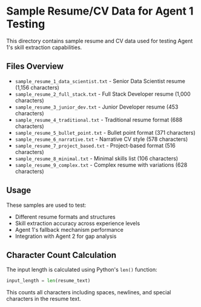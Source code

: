 # Sample Resume/CV Data for Agent 1 Testing

This directory contains sample resume and CV data used for testing Agent 1's skill extraction capabilities.

## Files Overview

- `sample_resume_1_data_scientist.txt` - Senior Data Scientist resume (1,156 characters)
- `sample_resume_2_full_stack.txt` - Full Stack Developer resume (1,000 characters) 
- `sample_resume_3_junior_dev.txt` - Junior Developer resume (453 characters)
- `sample_resume_4_traditional.txt` - Traditional resume format (688 characters)
- `sample_resume_5_bullet_point.txt` - Bullet point format (371 characters)
- `sample_resume_6_narrative.txt` - Narrative CV style (578 characters)
- `sample_resume_7_project_based.txt` - Project-based format (516 characters)
- `sample_resume_8_minimal.txt` - Minimal skills list (106 characters)
- `sample_resume_9_complex.txt` - Complex resume with variations (628 characters)

## Usage

These samples are used to test:
- Different resume formats and structures
- Skill extraction accuracy across experience levels
- Agent 1's fallback mechanism performance
- Integration with Agent 2 for gap analysis

## Character Count Calculation

The input length is calculated using Python's `len()` function:
```python
input_length = len(resume_text)
```

This counts all characters including spaces, newlines, and special characters in the resume text.
